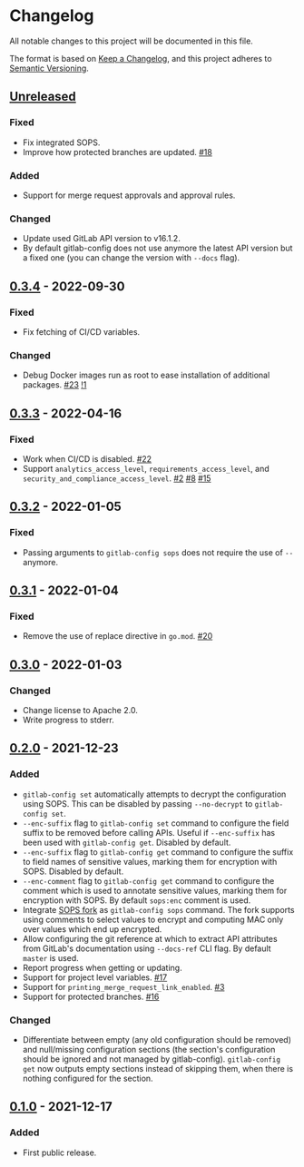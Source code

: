 # Changelog

All notable changes to this project will be documented in this file.

The format is based on [Keep a Changelog](https://keepachangelog.com/en/1.0.0/),
and this project adheres to [Semantic Versioning](https://semver.org/spec/v2.0.0.html).

## [Unreleased]

### Fixed

- Fix integrated SOPS.
- Improve how protected branches are updated.
  [#18](https://gitlab.com/tozd/gitlab/config/-/issues/18)

### Added

- Support for merge request approvals and approval rules.

### Changed

- Update used GitLab API version to v16.1.2.
- By default gitlab-config does not use anymore the latest API version but a fixed one
  (you can change the version with `--docs` flag).

## [0.3.4] - 2022-09-30

### Fixed

- Fix fetching of CI/CD variables.

### Changed

- Debug Docker images run as root to ease installation of additional packages.
  [#23](https://gitlab.com/tozd/gitlab/config/-/issues/23)
  [!1](https://gitlab.com/tozd/gitlab/config/-/merge_requests/1)

## [0.3.3] - 2022-04-16

### Fixed

- Work when CI/CD is disabled.
  [#22](https://gitlab.com/tozd/gitlab/config/-/issues/22)
- Support `analytics_access_level`, `requirements_access_level`, and `security_and_compliance_access_level`.
  [#2](https://gitlab.com/tozd/gitlab/config/-/issues/2)
  [#8](https://gitlab.com/tozd/gitlab/config/-/issues/8)
  [#15](https://gitlab.com/tozd/gitlab/config/-/issues/15)

## [0.3.2] - 2022-01-05

### Fixed

- Passing arguments to `gitlab-config sops` does not require the use
  of `--` anymore.

## [0.3.1] - 2022-01-04

### Fixed

- Remove the use of replace directive in `go.mod`.
  [#20](https://gitlab.com/tozd/gitlab/config/-/issues/20)

## [0.3.0] - 2022-01-03

### Changed

- Change license to Apache 2.0.
- Write progress to stderr.

## [0.2.0] - 2021-12-23

### Added

- `gitlab-config set` automatically attempts to decrypt the configuration using SOPS.
  This can be disabled by passing `--no-decrypt` to `gitlab-config set`.
- `--enc-suffix` flag to `gitlab-config set` command to configure the field suffix to be
  removed before calling APIs. Useful if `--enc-suffix` has been used with `gitlab-config get`.
  Disabled by default.
- `--enc-suffix` flag to `gitlab-config get` command to configure the suffix to field
  names of sensitive values, marking them for encryption with SOPS. Disabled by default.
- `--enc-comment` flag to `gitlab-config get` command to configure the comment which is
  used to annotate sensitive values, marking them for encryption with SOPS.
  By default `sops:enc` comment is used.
- Integrate [SOPS fork](https://github.com/tozd/sops) as `gitlab-config sops` command.
  The fork supports using comments to select values to encrypt and
  computing MAC only over values which end up encrypted.
- Allow configuring the git reference at which to extract API attributes from GitLab's documentation
  using `--docs-ref` CLI flag. By default `master` is used.
- Report progress when getting or updating.
- Support for project level variables. [#17](https://gitlab.com/tozd/gitlab/config/-/issues/17)
- Support for `printing_merge_request_link_enabled`. [#3](https://gitlab.com/tozd/gitlab/config/-/issues/3)
- Support for protected branches. [#16](https://gitlab.com/tozd/gitlab/config/-/issues/16)

### Changed

- Differentiate between empty (any old configuration should be removed) and null/missing configuration
  sections (the section's configuration should be ignored and not managed by gitlab-config).
  `gitlab-config get` now outputs empty sections instead of skipping them, when there is nothing
  configured for the section.

## [0.1.0] - 2021-12-17

### Added

- First public release.

[unreleased]: https://gitlab.com/tozd/gitlab/config/-/compare/v0.3.4...main
[0.3.4]: https://gitlab.com/tozd/gitlab/config/-/compare/v0.3.3...v0.3.4
[0.3.3]: https://gitlab.com/tozd/gitlab/config/-/compare/v0.3.2...v0.3.3
[0.3.2]: https://gitlab.com/tozd/gitlab/config/-/compare/v0.3.1...v0.3.2
[0.3.1]: https://gitlab.com/tozd/gitlab/config/-/compare/v0.3.0...v0.3.1
[0.3.0]: https://gitlab.com/tozd/gitlab/config/-/compare/v0.2.0...v0.3.0
[0.2.0]: https://gitlab.com/tozd/gitlab/config/-/compare/v0.1.0...v0.2.0
[0.1.0]: https://gitlab.com/tozd/gitlab/config/-/tags/v0.1.0

<!-- markdownlint-disable-file MD024 -->
